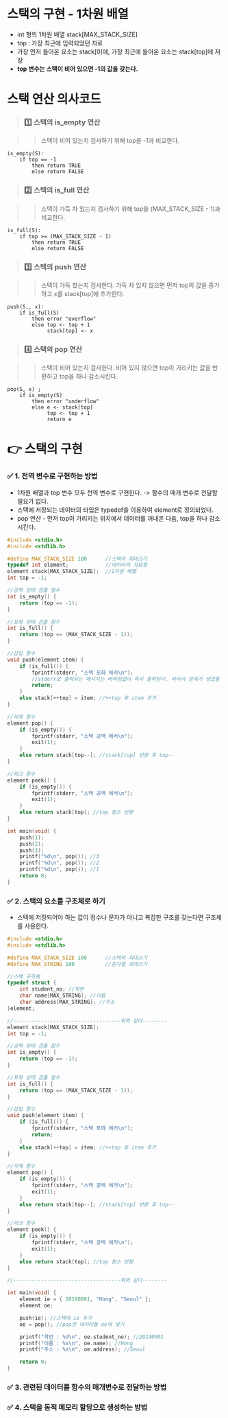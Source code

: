 # 스택의 구현 - 1차원 배열

* int 형의 1차원 배열 stack[MAX_STACK_SIZE]
* top : 가장 최근에 입력되었던 자료
* 가장 먼저 들어온 요소는 stack[0]에, 가장 최근에 들어온 요소는 stack[top]에 저장
* **top 변수는 스택이 비어 있으면 -1의 값을 갖는다.**

# 스택 연산 의사코드
>### 1️⃣ 스택의 is_empty 연산

>>스택이 비어 있는지 검사하기 위해 top을 -1과 비교한다.

```
is_empty(S):
	if top == -1
		then return TRUE
		else return FALSE
```

>### 2️⃣ 스택의 is_full 연산

>>스택이 가득 차 있는지 검사하기 위해 top을 (MAX_STACK_SIZE - 1)과 비교한다.

```
is_full(S):
	if top >= (MAX_STACK_SIZE - 1)
		then return TRUE
		else return FALSE
```

>### 3️⃣ 스택의 push 연산

>>스택이 가득 찼는지 검사한다. 가득 차 있지 않으면 먼저 top의 값을 증가하고 x를 stack[top]에 추가한다.

```
push(S,, x):
	if is_full(S)
		then error "overflow"
		else top <- top + 1
			 stack[top] <- x
```

>### 4️⃣ 스택의 pop 연산

>>스택이 비어 있는지 검사한다. 비어 있지 않으면 top이 가리키는 값을 반환하고 top을 하나 감소시킨다.

```
pop(S, x) ;
	if is_empty(S)
		then error "underflow"
		else e <- stack[top]
			 top <- top + 1
			 return e
```

# 👉 스택의 구현
### ✅ 1. 전역 변수로 구현하는 방법
* 1차원 배열과 top 변수 모두 전역 변수로 구현한다. -> 함수의 매개 변수로 전달할 필요가 없다.
* 스택에 저장되는 데이터의 타입은 typedef을 이용하여 element로 정의되었다.
* pop 연산 - 먼저 top이 가리키는 위치에서 데이터를 꺼내온 다음, top을 하나 감소시킨다.
```c
#include <stdio.h>
#include <stdlib.h>

#define MAX_STACK_SIZE 100		//스택의 최대크기
typedef int element;			//데이터의 자료형
element stack[MAX_STACK_SIZE];	//1차원 배열
int top = -1;

//공백 상태 검출 함수
int is_empty() {
	return (top == -1);
}

//포화 상태 검출 함수
int is_full() {
	return (top == (MAX_STACK_SIZE - 1));
}

//삽입 함수
void push(element item) {
	if (is_full()) {
		fprintf(stderr, "스택 포화 에러\n");
		//stderr로 출력되는 메시지는 버퍼링없이 즉시 출력된다. 따라서 문제가 생겼을 경우 즉시 출력된다.
		return;
	}
	else stack[++top] = item; //++top 후 item 추가
}

//삭제 함수
element pop() {
	if (is_empty()) {
		fprintf(stderr, "스택 공백 에러\n");
		exit(1);
	}
	else return stack[top--]; //stack[top] 반환 후 top--
}

//피크 함수
element peek() {
	if (is_empty()) {
		fprintf(stderr, "스택 공백 에러\n");
		exit(1);
	}
	else return stack[top]; //top 원소 반환
}

int main(void) {
	push(1);
	push(2);
	push(3);
	printf("%d\n", pop()); //3
	printf("%d\n", pop()); //2
	printf("%d\n", pop()); //1
	return 0;
}
```

### ✅ 2. 스택의 요소를 구조체로 하기
* 스택에 저장되어야 하는 값이 정수나 문자가 아니고 복잡한 구조를 갖는다면 구조체를 사용한다.
```c
#include <stdio.h>
#include <stdlib.h>

#define MAX_STACK_SIZE 100		//스택의 최대크기
#define MAX_STRING 100			//문자열 최대크기

//스택 구조체
typedef struct {
	int student_no; //학번
	char name[MAX_STRING]; //이름
	char address[MAX_STRING]; //주소
}element;

//-----------------------------------위와 같다--------
element stack[MAX_STACK_SIZE];
int top = -1;

//공백 상태 검출 함수
int is_empty() {
	return (top == -1);
}

//포화 상태 검출 함수
int is_full() {
	return (top == (MAX_STACK_SIZE - 1));
}

//삽입 함수
void push(element item) {
	if (is_full()) {
		fprintf(stderr, "스택 포화 에러\n");
		return;
	}
	else stack[++top] = item; //++top 후 item 추가
}

//삭제 함수
element pop() {
	if (is_empty()) {
		fprintf(stderr, "스택 공백 에러\n");
		exit(1);
	}
	else return stack[top--]; //stack[top] 반환 후 top--
}

//피크 함수
element peek() {
	if (is_empty()) {
		fprintf(stderr, "스택 공백 에러\n");
		exit(1);
	}
	else return stack[top]; //top 원소 반환
}

//-----------------------------------위와 같다--------

int main(void) {
	element ie = { 20190001, "Hong", "Seoul" };
	element oe;

	push(ie); //스택에 ie 추가
	oe = pop(); //pop한 데이터들 oe에 넣기

	printf("학번 : %d\n", oe.student_no); //20190001
	printf("이름 : %s\n", oe.name); //Hong
	printf("주소 : %s\n", oe.address); //Seoul

	return 0;
}

```

### ✅ 3. 관련된 데이터를 함수의 매개변수로 전달하는 방법

 
### ✅ 4. 스택을 동적 메모리 할당으로 생성하는 방법